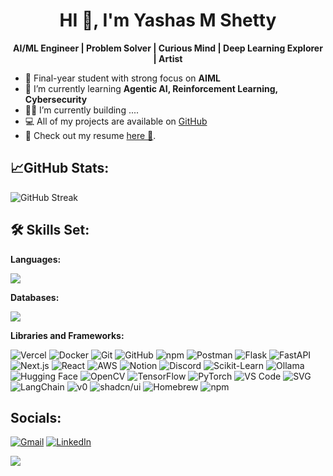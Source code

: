 <h1 align="center"> HI 👋,  I'm Yashas M Shetty </h1>
<!--
**yashas2604/yashas2604** is a ✨ _special_ ✨ repository because its `README.md` (this file) appears on your GitHub profile.
Here are some ideas to get you started:
- 🔭 I’m currently working on ...
- 🌱 I’m currently learning ...
- 👯 I’m looking to collaborate on ...
- 🤔 I’m looking for help with ...
- 💬 Ask me about ...
- 📫 How to reach me: ...
- 😄 Pronouns: ...
- ⚡ Fun fact: ...
-->

**<p align="center">AI/ML Engineer | Problem Solver | Curious Mind | Deep Learning Explorer | Artist </p>**


- 📖 Final-year student with strong focus on **AIML**
- 🌱 I’m currently learning **Agentic AI, Reinforcement Learning, Cybersecurity**
- 👨‍💻 I’m currently building ....
- 💻 All of my projects are available on [GitHub](https://github.com/yashas2604/yashas2604)
- 📑 Check out my resume [here 🔗](https://yashas2604.vercel.app/yashas-resume-v4.pdf).

## **📈GitHub Stats:**
<p>
  <img src="https://streak-stats.demolab.com?user=yashas2604&theme=dark&hide_border=true" alt="GitHub Streak" /> 
</p>

## 🛠️ Skills Set:
**Languages:**
<p>
  <img src="https://skillicons.dev/icons?i=python,html,css,js,c," />
</p>

**Databases:**
<p>
  <img src="https://skillicons.dev/icons?i=mysql,mongodb,supabase,&perline=10" />
</p>

**Libraries and Frameworks:**

![Vercel](https://img.shields.io/badge/Vercel-000000?logo=vercel&logoColor=fff&style=for-the-badge)
![Docker](https://img.shields.io/badge/Docker-2496ED?logo=docker&logoColor=fff&style=for-the-badge)
![Git](https://img.shields.io/badge/Git-F05032?logo=git&logoColor=fff&style=for-the-badge)
![GitHub](https://img.shields.io/badge/GitHub-%23121011.svg?logo=github&logoColor=white&style=for-the-badge)
![npm](https://img.shields.io/badge/npm-CB3837?logo=npm&logoColor=fff&style=for-the-badge)
![Postman](https://img.shields.io/badge/Postman-FF6C37?logo=postman&logoColor=fff&style=for-the-badge)
![Flask](https://img.shields.io/badge/Flask-000000?logo=flask&logoColor=fff&style=for-the-badge)
![FastAPI](https://img.shields.io/badge/FastAPI-009688?logo=fastapi&logoColor=fff&style=for-the-badge)
![Next.js](https://img.shields.io/badge/Next.js-black?logo=next.js&logoColor=white&style=for-the-badge)
![React](https://img.shields.io/badge/React-%2320232a.svg?logo=react&logoColor=%2361DAFB&style=for-the-badge)
![AWS](https://img.shields.io/badge/AWS-232F3E?logo=amazon-aws&logoColor=fff&style=for-the-badge)
![Notion](https://img.shields.io/badge/Notion-000000?logo=notion&logoColor=fff&style=for-the-badge)
![Discord](https://img.shields.io/badge/Discord-5865F2?logo=discord&logoColor=fff&style=for-the-badge)
![Scikit-Learn](https://img.shields.io/badge/Scikit--Learn-F7931E?logo=scikit-learn&logoColor=fff&style=for-the-badge)
![Ollama](https://img.shields.io/badge/Ollama-fff?logo=ollama&logoColor=000&style=for-the-badge)
![Hugging Face](https://img.shields.io/badge/Hugging%20Face-FFD21E?logo=huggingface&logoColor=000&style=for-the-badge)
![OpenCV](https://img.shields.io/badge/OpenCV-5C3EE8?logo=opencv&logoColor=fff&style=for-the-badge)
![TensorFlow](https://img.shields.io/badge/TensorFlow-FF6F00?logo=tensorflow&logoColor=fff&style=for-the-badge)
![PyTorch](https://img.shields.io/badge/PyTorch-EE4C2C?logo=pytorch&logoColor=fff&style=for-the-badge)
![VS Code](https://img.shields.io/badge/VS%20Code-007ACC?logo=visual-studio-code&logoColor=fff&style=for-the-badge)
![SVG](https://img.shields.io/badge/SVG-FFB13B?logo=svg&logoColor=fff&style=for-the-badge)
![LangChain](https://img.shields.io/badge/LangChain-1c3c3c.svg?logo=langchain&logoColor=white&style=for-the-badge)
![v0](https://img.shields.io/badge/v0-000?logo=v0&logoColor=fff&style=for-the-badge)
![shadcn/ui](https://img.shields.io/badge/shadcn%2Fui-000?logo=shadcnui&logoColor=fff&style=for-the-badge)
![Homebrew](https://img.shields.io/badge/Homebrew-FBB040?logo=homebrew&logoColor=fff&style=for-the-badge)
![npm](https://img.shields.io/badge/npm-CB3837?logo=npm&logoColor=fff&style=for-the-badge)

## Socials:
[![Gmail](https://img.shields.io/badge/Gmail-D14836?logo=gmail&logoColor=white)](mailto:yashas2604@gmail.com) [![LinkedIn](https://custom-icon-badges.demolab.com/badge/LinkedIn-0A66C2?logo=linkedin-white&logoColor=fff)](https://www.linkedin.com/in/yashas2604/)
<!--
<p>
 <img src ="https://media.giphy.com/media/v1.Y2lkPTc5MGI3NjExbTE4dHc1MGw2NWdhMWl2N2s0YzVzbTI2cDRoMzk3dm03OTdyZjN5ZiZlcD12MV9naWZzX3NlYXJjaCZjdD1n/11z068pqgqbhHa/giphy.gif" width="300"/>
</p>
-->
![](https://komarev.com/ghpvc/?username=yashas2604&label=Profile%20Views&color=red&style=flat)

